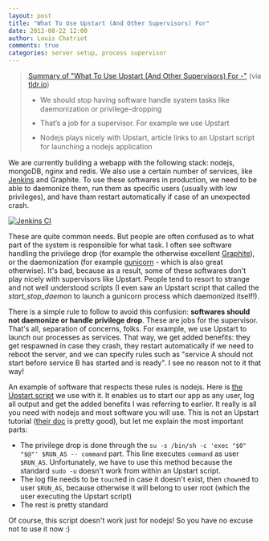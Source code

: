 ```yaml
---
layout: post
title: "What To Use Upstart (And Other Supervisors) For"
date: 2012-08-22 12:00
author: Louis Chatriot
comments: true
categories: server setup, process supervisor
---
```



<blockquote class="tldr-embed-widget" data-align="center">      <p>      <a href="http://tldr.io/tldrs/504def5fe1eaddb23a00002c/what-to-use-upstart-and-other-supervisors-for-" class="link-to-tldr-page" target="_blank">Summary of "What To Use Upstart (And Other Supervisors) For -"</a> (via <a href="http://tldr.io" target="_blank">tldr.io</a>)      <ul>          <li style="margin-bottom: 10px; line-height: 130%;">We should stop having software handle system tasks like daemonization or privilege-dropping</li>          <li style="margin-bottom: 10px; line-height: 130%;">That’s a job for a supervisor. For example we use Upstart</li>          <li style="margin-bottom: 10px; line-height: 130%;">Nodejs plays nicely with Upstart, article links to an Upstart script for launching a nodejs application</li>      </ul>      </p></blockquote><script async src="//tldr.io/embed/widget-embed.js" charset="utf-8"></script>


We are currently building a webapp with the following stack: nodejs,
mongoDB, nginx and redis. We also use a certain number of services,
like [Jenkins](http://needforair.com/blog/2012/07/09/jenkins-in-production/) and Graphite.
To use these softwares in production, we need to be able to daemonize
them, run them as specific users (usually with low privileges), and have
tham restart automatically if case of an unexpected crash.


<a href="http://upstart.ubuntu.com/" target="_blank"><img alt="Jenkins CI" src="http://upstart.ubuntu.com/img/upstart80.png"></a>


These are quite common needs. But people are often confused as to what
part of the system is responsible for what task. I often see software
handling the privilege drop (for example the otherwise excellent
[Graphite](http://graphite.wikidot.com/)), or the daemonization (for
example [gunicorn](http://gunicorn.org/) - which is also great
otherwise). It's bad, because as a result, some of these softwares don't
play nicely with supervisors like Upstart. People tend to resort to
strange and not well understood scripts (I even saw an Upstart script
that called the _start\_stop\_daemon_ to launch a gunicorn process which
daemonized itself!).


There is a simple rule to follow to avoid this confusion:
**softwares should not daemonize or handle privilege drop**. These are
jobs for the supervisor. That's all, separation of concerns, folks. For
example, we use Upstart to launch our processes as services. That way,
we get added benefits: they get respawned in case they crash, they
restart automatically if we need to reboot the server, and we can
specify rules such as "service A should not start before service B has started
and is ready". I see no reason not to it that way!


An example of software that respects these rules is nodejs. Here is [the
Upstart script](https://gist.github.com/3385102) we use with it. It enables us to start our app as any
user, log all output and get the added benefits I was referring to
earlier. It really is all you need with nodejs and most software you
will use. This is not an Upstart tutorial ([their doc](http://upstart.ubuntu.com/cookbook/) is pretty good), 
but let me explain the most important parts:  

* The privilege drop is done through the `su -s /bin/sh -c 'exec "$0" "$@"' $RUN_AS -- command` part. 
This line executes `command` as user `$RUN_AS`. Unfortunately, we have to use this method because the standard
`sudo -u` doesn't work from within an Upstart script.
* The log file needs to be `touch`ed in case it doesn't exist, then `chown`ed to user `$RUN_AS`, because otherwise 
it will belong to user root (which the user executing the Upstart script)
* The rest is pretty standard

Of course, this script doesn't work just for nodejs! So you have no excuse not to use it now :)
